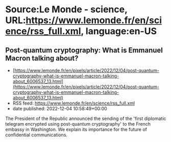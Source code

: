 # Source:Le Monde - science, URL:https://www.lemonde.fr/en/science/rss_full.xml, language:en-US

## Post-quantum cryptography: What is Emmanuel Macron talking about?
 - [https://www.lemonde.fr/en/pixels/article/2022/12/04/post-quantum-cryptography-what-is-emmanuel-macron-talking-about_6006537_13.html](https://www.lemonde.fr/en/pixels/article/2022/12/04/post-quantum-cryptography-what-is-emmanuel-macron-talking-about_6006537_13.html)
 - RSS feed: https://www.lemonde.fr/en/science/rss_full.xml
 - date published: 2022-12-04 10:58:49+00:00

The President of the Republic announced the sending of the 'first diplomatic telegram encrypted using post-quantum cryptography' to the French embassy in Washington. We explain its importance for the future of confidential communications.

